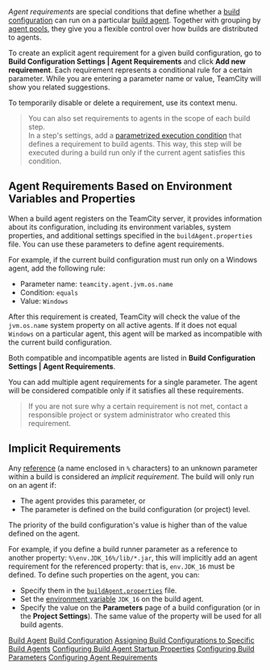 [//]: # (title: Agent Requirements)
[//]: # (auxiliary-id: Agent Requirements)

_Agent requirements_ are special conditions that define whether a [build configuration](build-configuration.md) can run on a particular [build agent](build-agent.md). Together with grouping by [agent pools](configuring-agent-pools.md), they give you a flexible control over how builds are distributed to agents.

To create an explicit agent requirement for a given build configuration, go to __Build Configuration Settings | Agent Requirements__ and click __Add new requirement__. Each requirement represents a conditional rule for a certain parameter. While you are entering a parameter name or value, TeamCity will show you related suggestions.

To temporarily disable or delete a requirement, use its context menu.

>You can also set requirements to agents in the scope of each build step.  
>In a step's settings, add a [parametrized execution condition](build-step-execution-conditions.md) that defines a requirement to build agents. This way, this step will be executed during a build run only if the current agent satisfies this condition.

## Agent Requirements Based on Environment Variables and Properties

When a build agent registers on the TeamCity server, it provides information about its configuration, including its environment variables, system properties, and additional settings specified in the `buildAgent.properties` file. You can use these parameters to define agent requirements.

For example, if the current build configuration must run only on a Windows agent, add the following rule:
* Parameter name: `teamcity.agent.jvm.os.name`
* Condition: `equals`
* Value: `Windows`

After this requirement is created, TeamCity will check the value of the `jvm.os.name` system property on all active agents. If it does not equal `Windows` on a particular agent, this agent will be marked as incompatible with the current build configuration.

Both compatible and incompatible agents are listed in __Build Configuration Settings | Agent Requirements__.

You can add multiple agent requirements for a single parameter. The agent will be considered compatible only if it satisfies all these requirements.

>If you are not sure why a certain requirement is not met, contact a responsible project or system administrator who created this requirement.

## Implicit Requirements

Any [reference](configuring-build-parameters.md#Parameter+References) (a name enclosed in `%` characters) to an unknown parameter within a build is considered an _implicit requirement_. The build will only run on an agent if:
* The agent provides this parameter, or
* The parameter is defined on the build configuration (or project) level.

The priority of the build configuration's value is higher than of the value defined on the agent.

For example, if you define a build runner parameter as a reference to another property: `%\env.JDK_16%/lib/*.jar`, this will implicitly add an agent requirement for the referenced property: that is, `env.JDK_16` must be defined. To define such properties on the agent, you can:
* Specify them in the [`buildAgent.properties`](configure-agent-installation.md) file.
* Set the [environment variable](predefined-build-parameters.md#Agent+Environment+Variables) `JDK_16` on the build agent.
* Specify the value on the __Parameters__ page of a build configuration (or in the __Project Settings__). The same value of the property will be used for all build agents.

 <seealso>
        <category ref="concepts">
            <a href="build-agent.md">Build Agent</a>
            <a href="build-configuration.md">Build Configuration</a>
        </category>
        <category ref="admin-guide">
            <a href="assigning-build-configurations-to-specific-build-agents.md">Assigning Build Configurations to Specific Build Agents</a>
            <a href="configuring-build-agent-startup-properties.md">Configuring Build Agent Startup Properties</a>
            <a href="configuring-build-parameters.md">Configuring Build Parameters</a>
            <a href="configuring-agent-requirements.md">Configuring Agent Requirements</a>
        </category>
</seealso>